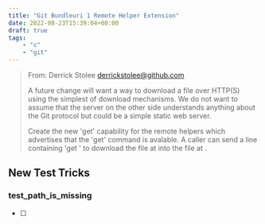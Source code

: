 ```yaml
---
title: "Git Bundleuri 1 Remote Helper Extension"
date: 2022-08-23T15:39:04+08:00
draft: true
tags: 
    - "c"
    - "git"
---
```


> From: Derrick Stolee <derrickstolee@github.com>
> 
> A future change will want a way to download a file over HTTP(S) using
> the simplest of download mechanisms. We do not want to assume that the
> server on the other side understands anything about the Git protocol but
> could be a simple static web server.
> 
> Create the new 'get' capability for the remote helpers which advertises
> that the 'get' command is avalable. A caller can send a line containing
> 'get <url> <path>' to download the file at <url> into the file at
> <path>.



## New Test Tricks

### test_path_is_missing
  * [ ] 
